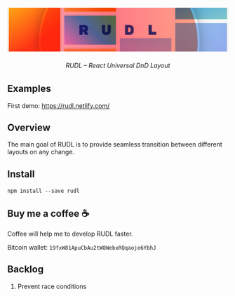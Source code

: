 <p align="center">
  <a href="https://rudl.netlify.com/"><img src="/img/cover-cut.png" /></a>
  <h6 align="center">RUDL – React Universal DnD Layout</h6>
</p>

## Examples

First demo: https://rudl.netlify.com/

## Overview

The main goal of RUDL is to provide seamless transition between different layouts on any change.

## Install

```shell
npm install --save rudl
```

## Buy me a coffee :coffee:

Coffee will help me to develop RUDL faster.

Bitcoin wallet: `19fxW81ApuCbAu2tW8WebxRQqaoje6YbhJ`

## Backlog

1. Prevent race conditions

